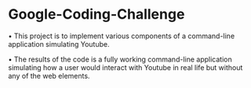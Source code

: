 # Google-Coding-Challenge
• This project is to implement various components of a command-line application simulating Youtube.

• The results of the code is a fully working command-line application simulating how a user would interact with Youtube in real life but without any of the web elements.
